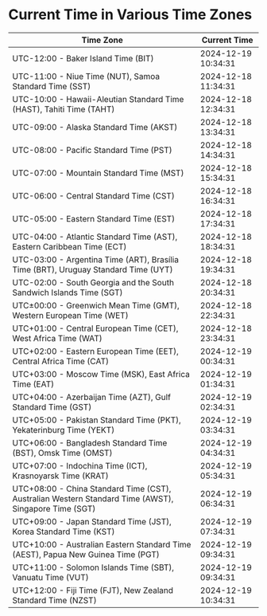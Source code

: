 # Current Time in Various Time Zones

| Time Zone | Current Time |
|-----------|--------------|
| UTC-12:00 - Baker Island Time (BIT) | 2024-12-19 10:34:31 |
| UTC-11:00 - Niue Time (NUT), Samoa Standard Time (SST) | 2024-12-18 11:34:31 |
| UTC-10:00 - Hawaii-Aleutian Standard Time (HAST), Tahiti Time (TAHT) | 2024-12-18 12:34:31 |
| UTC-09:00 - Alaska Standard Time (AKST) | 2024-12-18 13:34:31 |
| UTC-08:00 - Pacific Standard Time (PST) | 2024-12-18 14:34:31 |
| UTC-07:00 - Mountain Standard Time (MST) | 2024-12-18 15:34:31 |
| UTC-06:00 - Central Standard Time (CST) | 2024-12-18 16:34:31 |
| UTC-05:00 - Eastern Standard Time (EST) | 2024-12-18 17:34:31 |
| UTC-04:00 - Atlantic Standard Time (AST), Eastern Caribbean Time (ECT) | 2024-12-18 18:34:31 |
| UTC-03:00 - Argentina Time (ART), Brasília Time (BRT), Uruguay Standard Time (UYT) | 2024-12-18 19:34:31 |
| UTC-02:00 - South Georgia and the South Sandwich Islands Time (SGT) | 2024-12-18 20:34:31 |
| UTC±00:00 - Greenwich Mean Time (GMT), Western European Time (WET) | 2024-12-18 22:34:31 |
| UTC+01:00 - Central European Time (CET), West Africa Time (WAT) | 2024-12-18 23:34:31 |
| UTC+02:00 - Eastern European Time (EET), Central Africa Time (CAT) | 2024-12-19 00:34:31 |
| UTC+03:00 - Moscow Time (MSK), East Africa Time (EAT) | 2024-12-19 01:34:31 |
| UTC+04:00 - Azerbaijan Time (AZT), Gulf Standard Time (GST) | 2024-12-19 02:34:31 |
| UTC+05:00 - Pakistan Standard Time (PKT), Yekaterinburg Time (YEKT) | 2024-12-19 03:34:31 |
| UTC+06:00 - Bangladesh Standard Time (BST), Omsk Time (OMST) | 2024-12-19 04:34:31 |
| UTC+07:00 - Indochina Time (ICT), Krasnoyarsk Time (KRAT) | 2024-12-19 05:34:31 |
| UTC+08:00 - China Standard Time (CST), Australian Western Standard Time (AWST), Singapore Time (SGT) | 2024-12-19 06:34:31 |
| UTC+09:00 - Japan Standard Time (JST), Korea Standard Time (KST) | 2024-12-19 07:34:31 |
| UTC+10:00 - Australian Eastern Standard Time (AEST), Papua New Guinea Time (PGT) | 2024-12-19 09:34:31 |
| UTC+11:00 - Solomon Islands Time (SBT), Vanuatu Time (VUT) | 2024-12-19 09:34:31 |
| UTC+12:00 - Fiji Time (FJT), New Zealand Standard Time (NZST) | 2024-12-19 10:34:31 |
